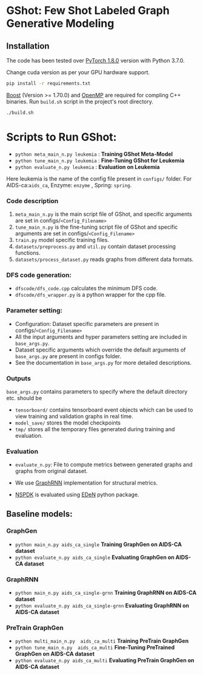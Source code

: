 # GShot: Few Shot Labeled Graph Generative Modeling


## Installation
The code has been tested over [PyTorch 1.8.0](https://pytorch.org/) version with Python 3.7.0.

Change cuda version as per your GPU hardware support.

```bash
pip install -r requirements.txt
```

[Boost](https://www.boost.org/) (Version >= 1.70.0) and [OpenMP](https://www.openmp.org/) are required for compling C++ binaries. Run `build.sh` script in the project's root directory.

```bash
./build.sh
```

# Scripts to Run GShot:
* `python meta_main_n.py leukemia`   :  **Training GShot Meta-Model** 
* `python tune_main_n.py leukemia`   :  **Fine-Tuning GShot for Leukemia** 
* `python evaluate_n.py leukemia`   :  **Evaluation on Leukemia** 


Here leukemia is the name of the config file present in `configs/` folder.
For AIDS-ca:`aids_ca`, Enzyme: `enzyme` , Spring: `spring`.

### Code description

1. `meta_main_n.py` is the main script file of GShot, and specific arguments are set in configs/`<Config_Filename>`
2. `tune_main_n.py` is the fine-tuning script file of GShot and specific arguments are set in configs/`<Config_Filename>`
3. `train.py` model specific training files.
4. `datasets/preprocess.py` and `util.py` contain dataset processing functions.
5. `datasets/process_dataset.py` reads graphs from different data formats.

### DFS code generation:

- `dfscode/dfs_code.cpp` calculates the minimum DFS code.
- `dfscode/dfs_wrapper.py` is a python wrapper for the cpp file.



### Parameter setting:
- Configuration: Dataset specific parameters are present in configs/`<Config_Filename>`
- All the input arguments and hyper parameters setting are included in `base_args.py`.
- Dataset specific arguments which override the default arguments of `base_args.py` are present in configs folder.
- See the documentation in `base_args.py` for more detailed descriptions.

### Outputs
`base_args.py` contains parameters to specify where the default directory etc. should be

- `tensorboard/` contains tensorboard event objects which can be used to view training and validation graphs in real time.
- `model_save/` stores the model checkpoints
- `tmp/` stores all the temporary files generated during training and evaluation.

### Evaluation

- `evaluate_n.py`:  File to compute metrics between generated graphs and graphs from original dataset.

- We use [GraphRNN](https://github.com/snap-stanford/GraphRNN) implementation for structural metrics.
- [NSPDK](https://dtai.cs.kuleuven.be/software/nspdk) is evaluated using [EDeN](https://github.com/fabriziocosta/EDeN) python package.



## Baseline models:

### GraphGen 
- `python main_n.py aids_ca_single`  **Training GraphGen on AIDS-CA dataset** 
- `python evaluate_n.py aids_ca_single`  **Evaluating GraphGen on AIDS-CA dataset** 


### GraphRNN
- `python main_n.py aids_ca_single-grnn`  **Training GraphRNN on AIDS-CA dataset** 
- `python evaluate_n.py aids_ca_single-grnn`  **Evaluating GraphRNN on AIDS-CA dataset** 


### PreTrain GraphGen
- `python multi_main_n.py  aids_ca_multi`  **Training PreTrain GraphGen** 
- `python tune_main_n.py  aids_ca_multi`  **Fine-Tuning PreTrained GraphGen on AIDS-CA dataset** 
- `python evaluate_n.py aids_ca_multi`  **Evaluating  PreTrain GraphGen on AIDS-CA dataset** 





